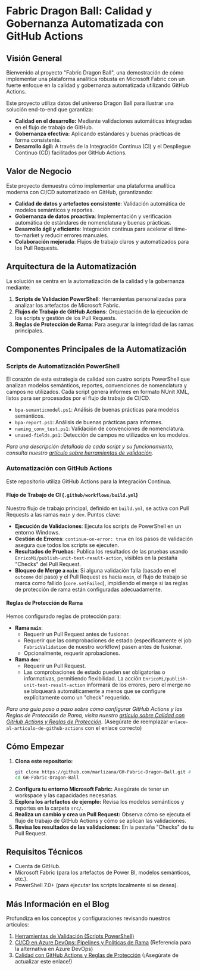 # Fabric Dragon Ball: Calidad y Gobernanza Automatizada con GitHub Actions

## Visión General

Bienvenido al proyecto "Fabric Dragon Ball", una demostración de cómo implementar una plataforma analítica robusta en Microsoft Fabric con un fuerte enfoque en la calidad y gobernanza automatizada utilizando GitHub Actions.

Este proyecto utiliza datos del universo Dragon Ball para ilustrar una solución end-to-end que garantiza:

-   **Calidad en el desarrollo:** Mediante validaciones automáticas integradas en el flujo de trabajo de GitHub.
-   **Gobernanza efectiva:** Aplicando estándares y buenas prácticas de forma consistente.
-   **Desarrollo ágil:** A través de la Integración Continua (CI) y el Despliegue Continuo (CD) facilitados por GitHub Actions.

## Valor de Negocio

Este proyecto demuestra cómo implementar una plataforma analítica moderna con CI/CD automatizado en GitHub, garantizando:

-   **Calidad de datos y artefactos consistente**: Validación automática de modelos semánticos y reportes.
-   **Gobernanza de datos proactiva**: Implementación y verificación automática de estándares de nomenclatura y buenas prácticas.
-   **Desarrollo ágil y eficiente**: Integración continua para acelerar el time-to-market y reducir errores manuales.
-   **Colaboración mejorada**: Flujos de trabajo claros y automatizados para los Pull Requests.

## Arquitectura de la Automatización

La solución se centra en la automatización de la calidad y la gobernanza mediante:

1.  **Scripts de Validación PowerShell**: Herramientas personalizadas para analizar los artefactos de Microsoft Fabric.
2.  **Flujos de Trabajo de GitHub Actions**: Orquestación de la ejecución de los scripts y gestión de los Pull Requests.
3.  **Reglas de Protección de Rama**: Para asegurar la integridad de las ramas principales.

## Componentes Principales de la Automatización

### Scripts de Automatización PowerShell

El corazón de esta estrategia de calidad son cuatro scripts PowerShell que analizan modelos semánticos, reportes, convenciones de nomenclatura y campos no utilizados. Cada script genera informes en formato NUnit XML, listos para ser procesados por el flujo de trabajo de CI/CD.

-   `bpa-semanticmodel.ps1`: Análisis de buenas prácticas para modelos semánticos.
-   `bpa-report.ps1`: Análisis de buenas prácticas para informes.
-   `naming_conv_test.ps1`: Validación de convenciones de nomenclatura.
-   `unused-fields.ps1`: Detección de campos no utilizados en los modelos.

*Para una descripción detallada de cada script y su funcionamiento, consulta nuestro [artículo sobre herramientas de validación](https://medium.com/@akanemar/calidad-nivel-saiyan-automatizando-los-test-de-calidad-y-gobernanza-de-microsoft-fabric-3284b9f06d43).*

### Automatización con GitHub Actions

Este repositorio utiliza GitHub Actions para la Integración Continua.

#### Flujo de Trabajo de CI (`.github/workflows/build.yml`)
Nuestro flujo de trabajo principal, definido en `build.yml`, se activa con Pull Requests a las ramas `main` y `dev`.
Puntos clave:
-   **Ejecución de Validaciones**: Ejecuta los scripts de PowerShell en un entorno Windows.
-   **Gestión de Errores**: `continue-on-error: true` en los pasos de validación asegura que todos los scripts se ejecuten.
-   **Resultados de Pruebas**: Publica los resultados de las pruebas usando `EnricoMi/publish-unit-test-result-action`, visibles en la pestaña "Checks" del Pull Request.
-   **Bloqueo de Merge a `main`**: Si alguna validación falla (basado en el `outcome` del paso) y el Pull Request es hacia `main`, el flujo de trabajo se marca como fallido (`core.setFailed`), impidiendo el merge si las reglas de protección de rama están configuradas adecuadamente.

#### Reglas de Protección de Rama
Hemos configurado reglas de protección para:
-   **Rama `main`**:
    -   Requerir un Pull Request antes de fusionar.
    -   Requerir que las comprobaciones de estado (específicamente el job `FabricValidation` de nuestro workflow) pasen antes de fusionar.
    -   Opcionalmente, requerir aprobaciones.
-   **Rama `dev`**:
    -   Requerir un Pull Request.
    -   Las comprobaciones de estado pueden ser obligatorias o informativas, permitiendo flexibilidad. La acción `EnricoMi/publish-unit-test-result-action` informará de los errores, pero el merge no se bloqueará automáticamente a menos que se configure explícitamente como un "check" requerido.

*Para una guía paso a paso sobre cómo configurar GitHub Actions y las Reglas de Protección de Rama, visita nuestro [artículo sobre Calidad con GitHub Actions y Reglas de Protección](enlace-al-articulo-de-github-actions).* (Asegúrate de reemplazar `enlace-al-articulo-de-github-actions` con el enlace correcto)

## Cómo Empezar

1.  **Clona este repositorio:**
    ```bash
    git clone https://github.com/marlizana/GH-Fabric-Dragon-Ball.git # Reemplaza con la URL de tu repositorio si es diferente
    cd GH-Fabric-Dragon-Ball
    ```
2.  **Configura tu entorno Microsoft Fabric:** Asegúrate de tener un workspace y las capacidades necesarias.
3.  **Explora los artefactos de ejemplo:** Revisa los modelos semánticos y reportes en la carpeta `src/`.
4.  **Realiza un cambio y crea un Pull Request:** Observa cómo se ejecuta el flujo de trabajo de GitHub Actions y cómo se aplican las validaciones.
5.  **Revisa los resultados de las validaciones:** En la pestaña "Checks" de tu Pull Request.

## Requisitos Técnicos

-   Cuenta de GitHub.
-   Microsoft Fabric (para los artefactos de Power BI, modelos semánticos, etc.).
-   PowerShell 7.0+ (para ejecutar los scripts localmente si se desea).


## Más Información en el Blog

Profundiza en los conceptos y configuraciones revisando nuestros artículos:

1.  [Herramientas de Validación (Scripts PowerShell)](https://medium.com/@akanemar/calidad-nivel-saiyan-automatizando-los-test-de-calidad-y-gobernanza-de-microsoft-fabric-3284b9f06d43)
2.  [CI/CD en Azure DevOps: Pipelines y Políticas de Rama](https://medium.com/@akanemar/azure-devops-pipelines-y-pol%C3%ADticas-de-ramas-d7b0da495084) (Referencia para la alternativa en Azure DevOps)
3.  [Calidad con GitHub Actions y Reglas de Protección](enlace-al-articulo-de-github-actions) (¡Asegúrate de actualizar este enlace!)
